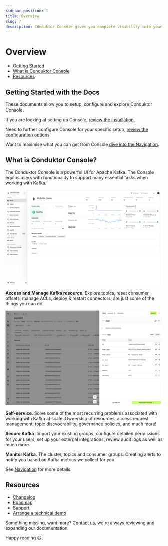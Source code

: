 ```yaml
---
sidebar_position: 1
title: Overview
slug: /
description: Conduktor Console gives you complete visibility into your Kafka ecosystem and the ability to manage and monitor your data streaming applications
---
```


# Overview

- [Getting Started](#getting-started-with-the-docs)
- [What is Conduktor Console](#what-is-conduktor-console)
- [Resources](#resources)

## Getting Started with the Docs

These documents allow you to setup, configure and explore Conduktor Console.

If you are looking at setting up Console, [review the installation](/platform/category/installation/).  

Need to further configure Console for your specific setup, [review the configuration options](/platform/category/configuration/).  

Want to maximise what you can get from Console [dive into the Navigation](/platform/category/configuration/).


## What is Conduktor Console?

The Conduktor Console is a powerful UI for Apache Kafka. The Console equips users with functionality to support many essential tasks when working with Kafka.

![Console Home page](assets/home.png)

**Access and Manage Kafka resource**. Explore topics, reset consumer offsets, manage ACLs, deploy & restart connectors, are just some of the things you can do.

![Console Consume page](assets/consume.png)

**Self-service**. Solve some of the most recurring problems associated with working with Kafka at scale. Ownership of resources, access request management, topic discvoerability, governance policies, and much more!

**Secure Kafka**. Import your existing groups, configure detailed permissions for your users, set up your external integrations, review audit logs as well as much more.

**Monitor Kafka**. The cluster, topics and consumer groups. Creating alerts to notify you based on Kafka metrics we collect for you.

See [Navigation](/platform/navigation/) for more details.

## Resources

- [Changelog](https://conduktor.io/changelog)
- [Roadmap](https://product.conduktor.help)
- [Support](https://www.conduktor.io/contact/support)
- [Arrange a technical demo](https://www.conduktor.io/contact/demo)

Something missing, want more? [Contact us](https://support.conduktor.io/hc/en-gb), we're always reviewing and expanding our documentation.  

Happy reading 😃.
